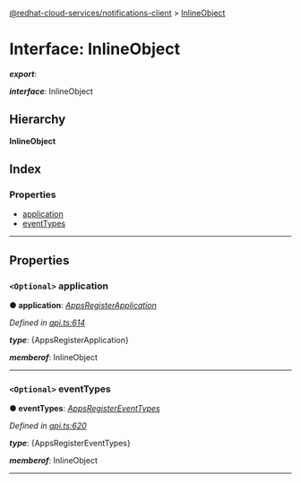 [@redhat-cloud-services/notifications-client](../README.md) > [InlineObject](../interfaces/inlineobject.md)

# Interface: InlineObject

*__export__*: 

*__interface__*: InlineObject

## Hierarchy

**InlineObject**

## Index

### Properties

* [application](inlineobject.md#application)
* [eventTypes](inlineobject.md#eventtypes)

---

## Properties

<a id="application"></a>

### `<Optional>` application

**● application**: *[AppsRegisterApplication](appsregisterapplication.md)*

*Defined in [api.ts:614](https://github.com/RedHatInsights/javascript-clients/blob/master/packages/hooks/api.ts#L614)*

*__type__*: {AppsRegisterApplication}

*__memberof__*: InlineObject

___
<a id="eventtypes"></a>

### `<Optional>` eventTypes

**● eventTypes**: *[AppsRegisterEventTypes](appsregistereventtypes.md)*

*Defined in [api.ts:620](https://github.com/RedHatInsights/javascript-clients/blob/master/packages/hooks/api.ts#L620)*

*__type__*: {AppsRegisterEventTypes}

*__memberof__*: InlineObject

___

